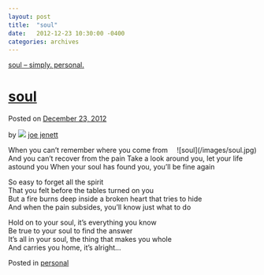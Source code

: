 ```yaml
---
layout: post
title:  "soul"
date:   2012-12-23 10:30:00 -0400
categories: archives
---
```

[soul – simply. personal.](https://simply.personal.jenett.org/soul/)

# [soul](https://simply.personal.jenett.org/soul/ "Permalink to soul")

Posted on [December 23, 2012](https://simply.personal.jenett.org/soul/ "10:30 am")

by ![](https://secure.gravatar.com/avatar/0bf0445b4e4b39f830b186b7e23195a1?s=40&d=identicon&r=pg) [joe jenett](https://simply.personal.jenett.org/author/admin/ "View all posts by joe jenett")
<div style="position:relative;float:right;">
![soul](/images/soul.jpg)  </div>
When you can’t remember where you come from  
And you can’t recover from the pain  
Take a look around you, let your life astound you  
When your soul has found you, you’ll be fine again

So easy to forget all the spirit  
That you felt before the tables turned on you  
But a fire burns deep inside a broken heart that tries to hide  
And when the pain subsides, you’ll know just what to do

Hold on to your soul, it’s everything you know  
Be true to your soul to find the answer  
It’s all in your soul, the thing that makes you whole  
And carries you home, it’s alright…

Posted in [personal](https://simply.personal.jenett.org/category/personal/)